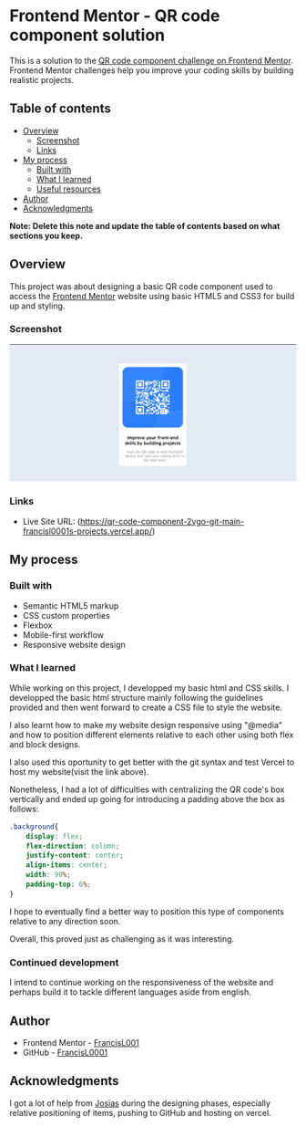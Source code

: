 # Frontend Mentor - QR code component solution

This is a solution to the [QR code component challenge on Frontend Mentor](https://www.frontendmentor.io/challenges/qr-code-component-iux_sIO_H). Frontend Mentor challenges help you improve your coding skills by building realistic projects. 

## Table of contents

- [Overview](#overview)
  - [Screenshot](#screenshot)
  - [Links](#links)
- [My process](#my-process)
  - [Built with](#built-with)
  - [What I learned](#what-i-learned)
  - [Useful resources](#useful-resources)
- [Author](#author)
- [Acknowledgments](#acknowledgments)

**Note: Delete this note and update the table of contents based on what sections you keep.**

## Overview

This project was about designing a basic QR code component used to access the [Frontend Mentor](https://www.frontendmentor.io) website using basic HTML5 and CSS3 for build up and styling. 

### Screenshot

![](./screenshot.png)

### Links

- Live Site URL: (https://qr-code-component-2vgo-git-main-francisl0001s-projects.vercel.app/)

## My process

### Built with

- Semantic HTML5 markup
- CSS custom properties
- Flexbox
- Mobile-first workflow
- Responsive website design

### What I learned

While working on this project, I developped my basic html and CSS skills. I developped the basic html structure mainly following the guidelines provided and then went forward to create a CSS file to style the website. 

I also learnt how to make my website design responsive using "@media" and how to position different elements relative to each other using both flex and block designs. 

I also used this oportunity to get better with the git syntax and test Vercel to host my website(visit the link above). 

Nonetheless, I had a lot of difficulties with centralizing the QR code's box vertically and ended up going for introducing a padding above the box as follows:

```css
.background{
    display: flex;
    flex-direction: column;
    justify-content: center;
    align-items: center;
    width: 90%;
    padding-top: 6%;
}
```

I hope to eventually find a better way to position this type of components relative to any direction soon.

Overall, this proved just as challenging as it was interesting.


### Continued development

I intend to continue working on the responsiveness of the website and perhaps build it to tackle different languages aside from english. 

## Author

- Frontend Mentor - [FrancisL001](https://www.frontendmentor.io/profile/FrancisL0001)
- GitHub - [FrancisL0001](https://github.com/FrancisL0001)

## Acknowledgments

I got a lot of help from [Josias](https://github.com/JosiasAurel) during the designing phases, especially relative positioning of items, pushing to GitHub and hosting on vercel. 
